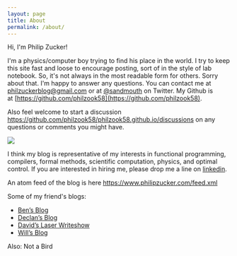 ```yaml
---
layout: page
title: About
permalink: /about/
---
```


Hi, I'm Philip Zucker!

I'm a physics/computer boy trying to find his place in the world. I try to keep this site fast and loose to encourage posting, sort of in the style of lab notebook. So, it's not always in the most readable form for others. Sorry about that. I'm happy to answer any questions. You can contact me at <philzuckerblog@gmail.com> or at [@sandmouth](https://twitter.com/sandmouth) on Twitter. My Github is at [https://github.com/philzook58](https://github.com/philzook58).

Also feel welcome to start a discussion <https://github.com/philzook58/philzook58.github.io/discussions> on any questions or comments you might have.

![](/assets/me_waving.gif)

I think my blog is representative of my interests in functional programming, compilers, formal methods, scientific computation, physics, and optimal control. If you are interested in hiring me, please drop me a line on [linkedin](https://www.linkedin.com/in/philip-zucker-4520ba90/).

An atom feed of the blog is here <https://www.philipzucker.com/feed.xml>

Some of my friend's blogs:

* [Ben’s Blog](http://blog.benwiener.com/)
* [Declan’s Blog](https://www.declanoller.com/)
* [David’s Laser Writeshow](https://davidtersegno.wordpress.com/)
* [Will’s Blog](https://willmaulbetsch.home.blog/)

Also: Not a Bird
